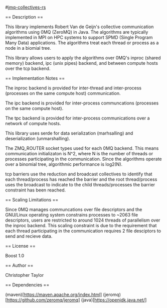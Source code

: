 #[jmq-collectives-rs](htpps://github.com/ct-clmsn/jmq-collectives)

== Description ==

This library implements Robert Van de Geijn's collective communication
algorithms using 0MQ (ZeroMQ) in Java. The algorithms are typically
implemented in MPI on HPC systems to support SPMD (Single Program
Many Data) applications. The algorithms treat each thread or process
as a node in a biomial tree.

This library allows users to apply the algorithms over 0MQ's
inproc (shared memory) backend, ipc (unix pipes) backend, and between
compute hosts over the tcp backend.

== Implementation Notes ==

The inproc backend is provided for inter-thread and inter-process
(processes on the same compute host) communication.

The ipc backend is provided for inter-process communcations
(processes on the same compute host).

The tpc backend is provided for inter-process communications
over a network of compute hosts.

This library uses serde for data serialization (marhsalling) and
deserialization (unmarshalling).

The ZMQ_ROUTER socket types used for each 0MQ backend. This means
communication initializaton is N^2, where N is the number of
threads or processes participating in the communication. Since
the algorithms operate over a binomial tree, algorithmic performance
is log2(N).

tcp barriers use the reduction and broadcast collectives to identify
that each thread/process has reached the barrier and the root
thread/process uses the broadcast to indicate to the child
threads/processes the barrier constraint has been reached.

== Scaling Limitations ==

Since 0MQ manages communcations over file descriptors and the
GNU/Linux operating system constrains processes to ~2063 file
descriptors, users are restricted to around 1024 threads of
parallelism over the inproc backend. This scaling constraint
is due to the requirement that each thread participating in
the communication requires 2 file desciptors to send and recieve
data.

== License ==

Boost 1.0

== Author ==

Christopher Taylor

== Dependencies ==

(maven)[https://maven.apache.org/index.html]
(jeromq)[https://github.com/zeromq/jeromq]
(java)[https://openjdk.java.net/]
